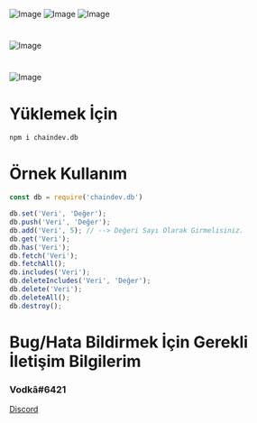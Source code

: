 ![Image](https://img.shields.io/npm/v/chaindev.db?color=f)
![Image](https://img.shields.io/npm/dt/chaindev.db.svg?maxAge=3600)
![Image](https://discordapp.com/api/guilds/814149645970046996/embed.png?style=shield) 
#
![Image](https://nodei.co/npm/chaindev.db.png?downloads=true&downloadRank=true&stars=true&stars=true)
#
![Image](https://cdn.glitch.com/36cacdd9-ec87-4187-829d-b9b82de904c3%2Fchaindev-db.png?v=1614557240999)
#
# Yüklemek İçin
```npm
npm i chaindev.db
```

# Örnek Kullanım
```javascript
const db = require('chaindev.db')

db.set('Veri', 'Değer');
db.push('Veri', 'Değer');
db.add('Veri', 5); // --> Değeri Sayı Olarak Girmelisiniz.
db.get('Veri');
db.has('Veri');
db.fetch('Veri');
db.fetchAll();
db.includes('Veri');
db.deleteIncludes('Veri', 'Değer');
db.delete('Veri');
db.deleteAll();
db.destroy();
```
# Bug/Hata Bildirmek İçin Gerekli İletişim Bilgilerim
### Vodkâ#6421
[Discord](https://discord.gg/rVnKDGcRKR) 
